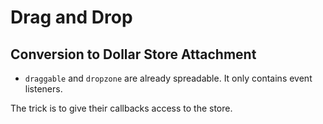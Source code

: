 # Drag and Drop

## Conversion to Dollar Store Attachment

- `draggable` and `dropzone` are already spreadable. It only contains event listeners.

The trick is to give their callbacks access to the store.